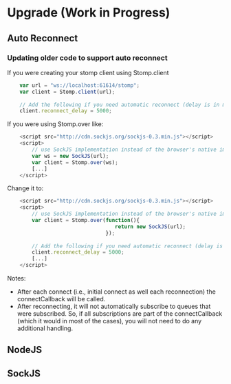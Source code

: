 # Upgrade (Work in Progress)

## Auto Reconnect

### Updating older code to support auto reconnect

If you were creating your stomp client using Stomp.client

```javascript
    var url = "ws://localhost:61614/stomp";
    var client = Stomp.client(url);
    
    // Add the following if you need automatic reconnect (delay is in milli seconds)
    client.reconnect_delay = 5000;
```

If you were using Stomp.over like:

```javascript
    <script src="http://cdn.sockjs.org/sockjs-0.3.min.js"></script>
    <script>
        // use SockJS implementation instead of the browser's native implementation
        var ws = new SockJS(url);
        var client = Stomp.over(ws);
        [...]
    </script>
```

Change it to:

```javascript
    <script src="http://cdn.sockjs.org/sockjs-0.3.min.js"></script>
    <script>
        // use SockJS implementation instead of the browser's native implementation
        var client = Stomp.over(function(){
                                   return new SockJS(url);
                                });
    
        // Add the following if you need automatic reconnect (delay is in milli seconds)
        client.reconnect_delay = 5000;
        [...]
    </script>
```

Notes:

* After each connect (i.e., initial connect as well each reconnection) the connectCallback
  will be called.
* After reconnecting, it will not automatically subscribe to queues that were subscribed.
  So, if all subscriptions are part of the connectCallback (which it would in most of the cases),
  you will not need to do any additional handling.


## NodeJS

## SockJS


